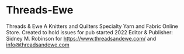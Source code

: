 # Threads-Ewe
Threads &amp; Ewe A Knitters and Quilters Specialty Yarn and Fabric Online Store.
Created to hold issues for pub started 2022
Editor & Publisher: Sidney M. Robinson for 
https://www.threadsandewe.com/ and
info@threadsandewe.com


